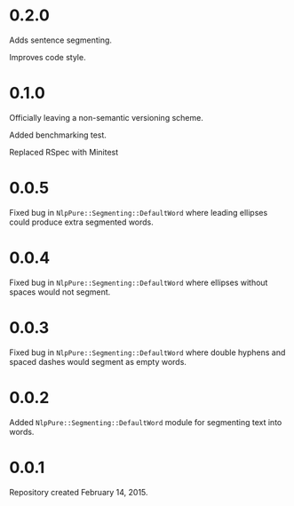 # 0.2.0

Adds sentence segmenting.

Improves code style.

# 0.1.0

Officially leaving a non-semantic versioning scheme.

Added benchmarking test.

Replaced RSpec with Minitest

# 0.0.5

Fixed bug in `NlpPure::Segmenting::DefaultWord` where leading ellipses could produce extra segmented words.

# 0.0.4

Fixed bug in `NlpPure::Segmenting::DefaultWord` where ellipses without spaces would not segment.

# 0.0.3

Fixed bug in `NlpPure::Segmenting::DefaultWord` where double hyphens and spaced dashes would segment as empty words.

# 0.0.2

Added `NlpPure::Segmenting::DefaultWord` module for segmenting text into words.

# 0.0.1

Repository created February 14, 2015.
